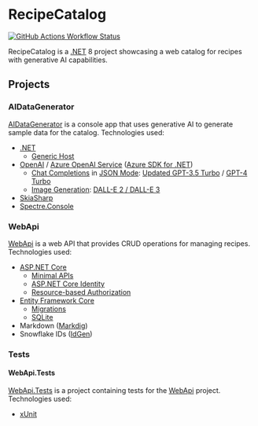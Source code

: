 # RecipeCatalog

[![GitHub Actions Workflow Status](https://img.shields.io/github/actions/workflow/status/jonathanpotts/RecipeCatalog/dotnet.yml)](https://github.com/jonathanpotts/RecipeCatalog/actions/workflows/dotnet.yml)

RecipeCatalog is a [.NET](https://dotnet.microsoft.com/) 8 project showcasing a web catalog for recipes with generative AI capabilities.

## Projects

### AIDataGenerator

[AIDataGenerator](src/AIDataGenerator/) is a console app that uses generative AI to generate sample data for the catalog. Technologies used:

- [.NET](https://dotnet.microsoft.com/)
    - [Generic Host](https://learn.microsoft.com/dotnet/core/extensions/generic-host)
- [OpenAI](https://openai.com/) / [Azure OpenAI Service](https://azure.microsoft.com/products/ai-services/openai-service/) ([Azure SDK for .NET](https://github.com/Azure/azure-sdk-for-net))
    - [Chat Completions](https://platform.openai.com/docs/guides/text-generation/chat-completions-api) in [JSON Mode](https://platform.openai.com/docs/guides/text-generation/json-mode): [Updated GPT-3.5 Turbo](https://platform.openai.com/docs/models/gpt-3-5) / [GPT-4 Turbo](https://platform.openai.com/docs/models/gpt-4-and-gpt-4-turbo)
    - [Image Generation](https://platform.openai.com/docs/guides/images): [DALL-E 2 / DALL-E 3](https://platform.openai.com/docs/models/dall-e)
- [SkiaSharp](https://github.com/mono/SkiaSharp)
- [Spectre.Console](https://spectreconsole.net/)

### WebApi

[WebApi](src/WebApi/) is a web API that provides CRUD operations for managing recipes. Technologies used:

- [ASP.NET Core](https://dotnet.microsoft.com/apps/aspnet)
    - [Minimal APIs](https://learn.microsoft.com/aspnet/core/fundamentals/minimal-apis/overview)
    - [ASP.NET Core Identity](https://learn.microsoft.com/aspnet/core/security/authentication/identity)
    - [Resource-based Authorization](https://learn.microsoft.com/aspnet/core/security/authorization/resourcebased)
- [Entity Framework Core](https://learn.microsoft.com/ef/core/)
    - [Migrations](https://learn.microsoft.com/ef/core/managing-schemas/migrations/)
    - [SQLite](https://www.sqlite.org/)
- Markdown ([Markdig](https://github.com/xoofx/markdig))
- Snowflake IDs ([IdGen](https://github.com/RobThree/IdGen))

### Tests

#### WebApi.Tests

[WebApi.Tests](tests/WebApi.Tests/) is a project containing tests for the [WebApi](src/WebApi/) project. Technologies used:

- [xUnit](https://xunit.net/)
